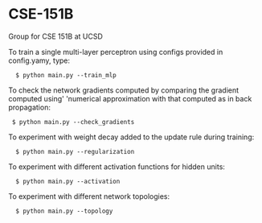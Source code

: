 # CSE-151B
Group for CSE 151B at UCSD

To train a single multi-layer perceptron using configs provided in config.yamy, type:
```console
  $ python main.py --train_mlp
```
To check the network gradients computed by comparing the gradient computed using'
                             'numerical approximation with that computed as in back propagation:

 ```console
  $ python main.py --check_gradients
```
  
To experiment with weight decay added to the update rule during training:

```console
  $ python main.py --regularization
```

To experiment with different activation functions for hidden units:

```console
  $ python main.py --activation
```
  
To experiment with different network topologies:

```console
  $ python main.py --topology
```
